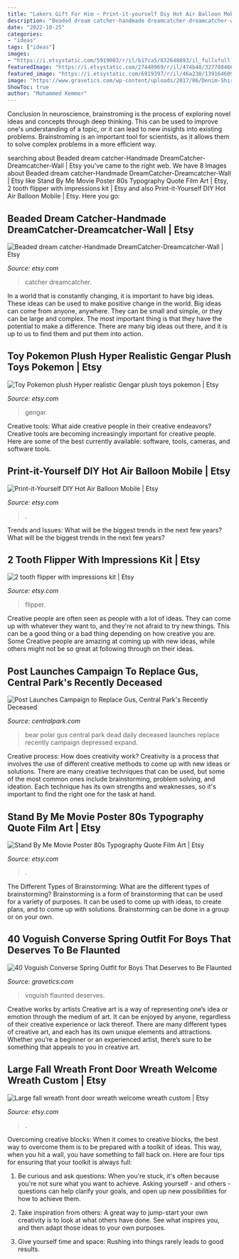 ```yaml
---
title: "Lakers Gift For Him ~ Print-it-yourself Diy Hot Air Balloon Mobile"
description: "Beaded dream catcher-handmade dreamcatcher-dreamcatcher-wall"
date: "2022-10-25"
categories:
- "ideas"
tags: ["ideas"]
images:
- "https://i.etsystatic.com/5919003/r/il/b17ca5/832648893/il_fullxfull.832648893_7m21.jpg"
featuredImage: "https://i.etsystatic.com/27448969/r/il/474b48/3277884661/il_fullxfull.3277884661_gq43.jpg"
featured_image: "https://i.etsystatic.com/6919397/r/il/46a238/1391646099/il_1588xN.1391646099_thhk.jpg"
image: "https://www.gravetics.com/wp-content/uploads/2017/06/Denim-Shirt-With-Jeans-And-White-Converse-768x852.jpg"
ShowToc: true
author: "Mohammed Kemmer"
---
```



Conclusion
In neuroscience, brainstroming is the process of exploring novel ideas and concepts through deep thinking. This can be used to improve one's understanding of a topic, or it can lead to new insights into existing problems. Brainstroming is an important tool for scientists, as it allows them to solve complex problems in a more efficient way.

	

		
searching about Beaded dream catcher-Handmade DreamCatcher-Dreamcatcher-Wall | Etsy you've came to the right web. We have 8 Images about Beaded dream catcher-Handmade DreamCatcher-Dreamcatcher-Wall | Etsy like Stand By Me Movie Poster 80s Typography Quote Film Art | Etsy, 2 tooth flipper with impressions kit | Etsy and also Print-it-Yourself DIY Hot Air Balloon Mobile | Etsy. Here you go:
		
    
## Beaded Dream Catcher-Handmade DreamCatcher-Dreamcatcher-Wall | Etsy

<img loading=lazy src="https://i.etsystatic.com/8081044/r/il/6cd79e/1308539234/il_1588xN.1308539234_n5oz.jpg" onerror="this.onerror=null;this.src='https://tse3.mm.bing.net/th?id=OIP.cVBL8AmPvxAKyqVC2g6onQHaJ3&amp;pid=15.1';" alt="Beaded dream catcher-Handmade DreamCatcher-Dreamcatcher-Wall | Etsy">

_Source: etsy.com_

>catcher dreamcatcher. 

	

In a world that is constantly changing, it is important to have big ideas. These ideas can be used to make positive change in the world. Big ideas can come from anyone, anywhere. They can be small and simple, or they can be large and complex. The most important thing is that they have the potential to make a difference. There are many big ideas out there, and it is up to us to find them and put them into action.

    
## Toy Pokemon Plush Hyper Realistic Gengar Plush Toys Pokemon | Etsy

<img loading=lazy src="https://i.etsystatic.com/24114064/r/il/d2116c/3101929015/il_fullxfull.3101929015_8dms.jpg" onerror="this.onerror=null;this.src='https://tse2.mm.bing.net/th?id=OIP.LI0IFUvL6w5e5uWRP7KZYwHaJ4&amp;pid=15.1';" alt="Toy Pokemon plush Hyper realistic Gengar plush toys pokemon | Etsy">

_Source: etsy.com_

>gengar. 

	

Creative tools: What aide creative people in their creative endeavors?
Creative tools are becoming increasingly important for creative people. Here are some of the best currently available: software, tools, cameras, and software tools.

    
## Print-it-Yourself DIY Hot Air Balloon Mobile | Etsy

<img loading=lazy src="https://i.etsystatic.com/5919003/r/il/b17ca5/832648893/il_fullxfull.832648893_7m21.jpg" onerror="this.onerror=null;this.src='https://tse3.mm.bing.net/th?id=OIP.AYjn6txrr-RCMQSfQv8QtAHaJ4&amp;pid=15.1';" alt="Print-it-Yourself DIY Hot Air Balloon Mobile | Etsy">

_Source: etsy.com_

>. 

	

Trends and Issues: What will be the biggest trends in the next few years?
What will be the biggest trends in the next few years?

    
## 2 Tooth Flipper With Impressions Kit | Etsy

<img loading=lazy src="https://i.etsystatic.com/27448969/r/il/474b48/3277884661/il_fullxfull.3277884661_gq43.jpg" onerror="this.onerror=null;this.src='https://tse4.mm.bing.net/th?id=OIP.aElSQLVw161RR8jkl6a6hQHaJ4&amp;pid=15.1';" alt="2 tooth flipper with impressions kit | Etsy">

_Source: etsy.com_

>flipper. 

	

Creative people are often seen as people with a lot of ideas. They can come up with whatever they want to, and they're not afraid to try new things. This can be a good thing or a bad thing depending on how creative you are. Some Creative people are amazing at coming up with new ideas, while others might not be so great at following through on their ideas.

    
## Post Launches Campaign To Replace Gus, Central Park&#039;s Recently Deceased

<img loading=lazy src="https://www.centralpark.com/downloads/5421/download/gus.jpeg.jpe?cb=783665e2e86dabe11fdbe675f24e26c4" onerror="this.onerror=null;this.src='https://tse1.mm.bing.net/th?id=OIP.8T39XXwls7iit8TzGphrBwHaLI&amp;pid=15.1';" alt="Post Launches Campaign to Replace Gus, Central Park&#039;s Recently Deceased">

_Source: centralpark.com_

>bear polar gus central park dead daily deceased launches replace recently campaign depressed expand. 

	

Creative process: How does creativity work?
Creativity is a process that involves the use of different creative methods to come up with new ideas or solutions. There are many creative techniques that can be used, but some of the most common ones include brainstorming, problem solving, and ideation. Each technique has its own strengths and weaknesses, so it's important to find the right one for the task at hand.

    
## Stand By Me Movie Poster 80s Typography Quote Film Art | Etsy

<img loading=lazy src="https://i.etsystatic.com/6919397/r/il/46a238/1391646099/il_1588xN.1391646099_thhk.jpg" onerror="this.onerror=null;this.src='https://tse3.mm.bing.net/th?id=OIP.n0ODU0-55HinoaXeLxS5MQHaKe&amp;pid=15.1';" alt="Stand By Me Movie Poster 80s Typography Quote Film Art | Etsy">

_Source: etsy.com_

>. 

	

The Different Types of Brainstorming: What are the different types of brainstorming?
Brainstorming is a form of brainstorming that can be used for a variety of purposes. It can be used to come up with ideas, to create plans, and to come up with solutions. Brainstorming can be done in a group or on your own.

    
## 40 Voguish Converse Spring Outfit For Boys That Deserves To Be Flaunted

<img loading=lazy src="https://www.gravetics.com/wp-content/uploads/2017/06/Denim-Shirt-With-Jeans-And-White-Converse-768x852.jpg" onerror="this.onerror=null;this.src='https://tse1.mm.bing.net/th?id=OIP.txmHT0b28ggKMvch3Tk2-AHaIN&amp;pid=15.1';" alt="40 Voguish Converse Spring Outfit for Boys That Deserves to Be Flaunted">

_Source: gravetics.com_

>voguish flaunted deserves. 

	

Creative works by artists
Creative art is a way of representing one’s idea or emotion through the medium of art. It can be enjoyed by anyone, regardless of their creative experience or lack thereof. There are many different types of creative art, and each has its own unique elements and attractions. Whether you’re a beginner or an experienced artist, there’s sure to be something that appeals to you in creative art.

    
## Large Fall Wreath Front Door Wreath Welcome Wreath Custom | Etsy

<img loading=lazy src="https://i.etsystatic.com/12029794/r/il/bdf37f/1686035691/il_1588xN.1686035691_89fv.jpg" onerror="this.onerror=null;this.src='https://tse1.mm.bing.net/th?id=OIP.-ZBVgPNFZMz1jnvXkMrn1gHaJ3&amp;pid=15.1';" alt="Large fall wreath front door wreath welcome wreath custom | Etsy">

_Source: etsy.com_

>. 

	

Overcoming creative blocks:
When it comes to creative blocks, the best way to overcome them is to be prepared with a toolkit of ideas. This way, when you hit a wall, you have something to fall back on. Here are four tips for ensuring that your toolkit is always full:
1. Be curious and ask questions: When you're stuck, it's often because you're not sure what you want to achieve. Asking yourself - and others - questions can help clarify your goals, and open up new possibilities for how to achieve them.

2. Take inspiration from others: A great way to jump-start your own creativity is to look at what others have done. See what inspires you, and then adapt those ideas to your own purposes.

3. Give yourself time and space: Rushing into things rarely leads to good results.


